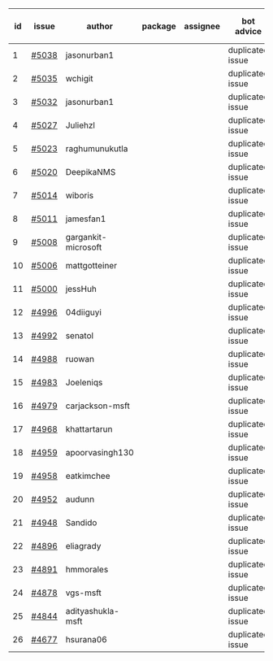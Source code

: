 | id | issue | author | package | assignee | bot advice | created date of issue | target release date | date from target |
| ------ | ------ | ------ | ------ | ------ | ------ | ------ | ------ | :-----: |
| 1 | [#5038](https://github.com/Azure/sdk-release-request/issues/5038) | jasonurban1 |  |  | duplicated issue  <br> | 03-11 |  | 0 |
| 2 | [#5035](https://github.com/Azure/sdk-release-request/issues/5035) | wchigit |  |  | duplicated issue  <br> | 03-07 |  | 0 |
| 3 | [#5032](https://github.com/Azure/sdk-release-request/issues/5032) | jasonurban1 |  |  | duplicated issue  <br> | 03-06 |  | 0 |
| 4 | [#5027](https://github.com/Azure/sdk-release-request/issues/5027) | Juliehzl |  |  | duplicated issue  <br> | 03-05 |  | 0 |
| 5 | [#5023](https://github.com/Azure/sdk-release-request/issues/5023) | raghumunukutla |  |  | duplicated issue  <br> | 03-04 |  | 0 |
| 6 | [#5020](https://github.com/Azure/sdk-release-request/issues/5020) | DeepikaNMS |  |  | duplicated issue  <br> | 02-29 |  | 0 |
| 7 | [#5014](https://github.com/Azure/sdk-release-request/issues/5014) | wiboris |  |  | duplicated issue  <br> | 02-29 |  | 0 |
| 8 | [#5011](https://github.com/Azure/sdk-release-request/issues/5011) | jamesfan1 |  |  | duplicated issue  <br> | 02-28 |  | 0 |
| 9 | [#5008](https://github.com/Azure/sdk-release-request/issues/5008) | gargankit-microsoft |  |  | duplicated issue  <br> | 02-28 |  | 0 |
| 10 | [#5006](https://github.com/Azure/sdk-release-request/issues/5006) | mattgotteiner |  |  | duplicated issue  <br> | 02-27 |  | 0 |
| 11 | [#5000](https://github.com/Azure/sdk-release-request/issues/5000) | jessHuh |  |  | duplicated issue  <br> | 02-27 |  | 0 |
| 12 | [#4996](https://github.com/Azure/sdk-release-request/issues/4996) | 04diiguyi |  |  | duplicated issue  <br> | 02-27 |  | 0 |
| 13 | [#4992](https://github.com/Azure/sdk-release-request/issues/4992) | senatol |  |  | duplicated issue  <br> | 02-27 |  | 0 |
| 14 | [#4988](https://github.com/Azure/sdk-release-request/issues/4988) | ruowan |  |  | duplicated issue  <br> | 02-27 |  | 0 |
| 15 | [#4983](https://github.com/Azure/sdk-release-request/issues/4983) | Joeleniqs |  |  | duplicated issue  <br> | 02-24 |  | 0 |
| 16 | [#4979](https://github.com/Azure/sdk-release-request/issues/4979) | carjackson-msft |  |  | duplicated issue  <br> | 02-22 |  | 0 |
| 17 | [#4968](https://github.com/Azure/sdk-release-request/issues/4968) | khattartarun |  |  | duplicated issue  <br> | 02-20 |  | 0 |
| 18 | [#4959](https://github.com/Azure/sdk-release-request/issues/4959) | apoorvasingh130 |  |  | duplicated issue  <br> | 02-19 |  | 0 |
| 19 | [#4958](https://github.com/Azure/sdk-release-request/issues/4958) | eatkimchee |  |  | duplicated issue  <br> | 02-17 |  | 0 |
| 20 | [#4952](https://github.com/Azure/sdk-release-request/issues/4952) | audunn |  |  | duplicated issue  <br> | 02-16 |  | 0 |
| 21 | [#4948](https://github.com/Azure/sdk-release-request/issues/4948) | Sandido |  |  | duplicated issue  <br> | 02-15 |  | 0 |
| 22 | [#4896](https://github.com/Azure/sdk-release-request/issues/4896) | eliagrady |  |  | duplicated issue  <br> | 01-18 |  | 0 |
| 23 | [#4891](https://github.com/Azure/sdk-release-request/issues/4891) | hmmorales |  |  | duplicated issue  <br> | 01-16 |  | 0 |
| 24 | [#4878](https://github.com/Azure/sdk-release-request/issues/4878) | vgs-msft |  |  | duplicated issue  <br> | 01-09 |  | 0 |
| 25 | [#4844](https://github.com/Azure/sdk-release-request/issues/4844) | adityashukla-msft |  |  | duplicated issue  <br> | 12-20 |  | 0 |
| 26 | [#4677](https://github.com/Azure/sdk-release-request/issues/4677) | hsurana06 |  |  | duplicated issue  <br> | 10-23 |  | 0 |
